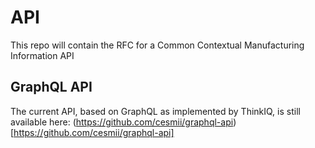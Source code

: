 # API
This repo will contain the RFC for a Common Contextual Manufacturing Information API

## GraphQL API
The current API, based on GraphQL as implemented by ThinkIQ, is still available here: (https://github.com/cesmii/graphql-api)[https://github.com/cesmii/graphql-api]
